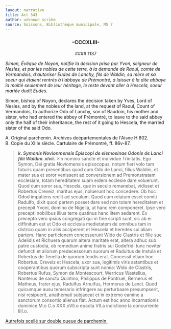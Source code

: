 ```yaml
---
layout: narrative
title: Act 343
author: unknown scribe
source: Soissons, Bibliothèque municipale, MS 7
---
```


###  <center>-CCCXLIII-</center>

<center>####  1137</center>

*Simon, Évêque de Noyon, notifie la décision prise par Yvon, seigneur de Nesles, et par les nobles de cette terre, à la demande de Raoul, comte de Vermandois, d'autoriser Eudes de Lanchy, fils de Waldin, sa mère et sa soeur qui étaient rentrés à l'abbaye de Prémontré, à laisser à  la dite abbaye la moitié seulement de leur héritage, le reste devant aller à Hescela, soeur mariée dudit Eudes.*

Simon, bishop of Noyon, declares the decision taken by Yves, Lord of Nesles, and by the nobles of the land, at the request of Raoul, Count of Vermandois, to authorize Odo of Lanchy, son of Baudoin, his mother and sister, who had entered the abbey of Prémontré, to leave to the said abbey only the half of their inheritance, the rest of it going to Hescela, the married sister of the said Odo.

A.  Original parchemin.  Archives deépartementales de l'Aisne H 802.  
B.  Copie du XIIIe siècle.  Cartulaire de Prémontré, ff. 86v-87.

>__*k.  Symonis Novionmensis Episcopi de elemosinae Odonis de Lanci filii Waldini. xlvii.*__ >In nomino sancte et individue Trinitatis.  Ego Symon, Dei gratia Noviomensis episocopus, notum fieri volo tam futuris quam presentibus quod cum Odo de Lanci, filius Waldini, et mater sua et soror venissent ad conversionem ad Premonstratam ecclesiam, totam hereditatem suam eidem ecclesie dare voluerunt.  Quod cum soror sua, Hescela, que in seculo remanebat, vidisset et Robertus Creveiz, maritus ejus, noluerunt hoc concedere.  Ob hoc Odod impatiens rediit ad seculum.  Quod cum relatum esset comiti Radulfo, dixit quod partem posset dare sed non totam hereditatem et precepit Yvoni, domino de Nigella, ut hanc rem componeret.  Ipse vero precepti nobilibus illius terre quatinus hanc litem sedarent.  Ex precepto vero ipsius congregati qui in fine scripti sunt, sic ab ei diffinitum est ut Odo et ecclesia medietatem de omnibus tam in districo quam in aliis acciperent et Hescela et heredes sui aliam partem.  Hanc particionem concesserunt Wido de Clastris et filie sue Adelidis et Richuera quarum altera maritate erat, altera adhuc sub patre custodia, ob remedium anime fratris sui Godefridi tunc noviter defuncti et aliorum predecessorum suorum et Radultus de Instula et Robertus de Tenella de quorum feodis erat.  Concessit etiam hoc Robertus. Creveiz et Hescela, uxor sua, legitimis viris astantibus et cooperantibus quorum subscripta sunt nomia: Wido de Clastris, Robertus Rufus, Symon de Montescourt, Werricus Wastellus, Nanterus de sancto Quintino, Philippus de Pontruel, Bernerus et Matheus, frater ejus, Radulfus Arnulfus, Hermerus de Lanci.  Quod quicumque ausu temerario infringere au perturbaare presumpserit, nisi resipuerit, anathemati subjaceat et in extremo eamine a sanctorum consortio alienus fiat.  Actum est hoc anno incarnationis dominice M.o C.o XXX.oVII.o epacta VII.a indictione Ia concurrente IIII.o.


<u>Autrefois scellé sur double queue de parchemin.</u>
